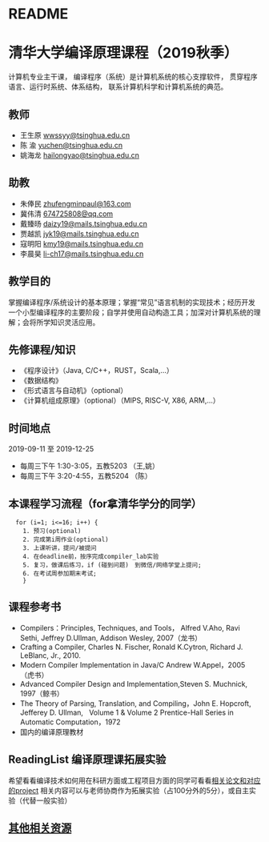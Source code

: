 # README

# 清华大学编译原理课程（2019秋季）

计算机专业主干课， 编译程序（系统）是计算机系统的核心支撑软件， 贯穿程序语言、运行时系统、体系结构， 联系计算机科学和计算机系统的典范。

## 教师
- 王生原 wwssyy@tsinghua.edu.cn
- 陈  渝 yuchen@tsinghua.edu.cn
- 姚海龙 hailongyao@tsinghua.edu.cn

## 助教
- 朱俸民 zhufengminpaul@163.com
- 冀伟清 674725808@qq.com
- 戴臻旸 daizy19@mails.tsinghua.edu.cn
- 贾越凯 jyk19@mails.tsinghua.edu.cn
- 寇明阳 kmy19@mails.tsinghua.edu.cn
- 李晨昊 li-ch17@mails.tsinghua.edu.cn


## 教学目的
掌握编译程序/系统设计的基本原理；掌握“常见”语言机制的实现技术；经历开发一个小型编译程序的主要阶段；自学并使用自动构造工具；加深对计算机系统的理解；会将所学知识灵活应用。

## 先修课程/知识
- 《程序设计》（Java, C/C++，RUST，Scala,...）
- 《数据结构》
- 《形式语言与自动机》（optional）
- 《计算机组成原理》（optional）（MIPS, RISC-V, X86, ARM,...）

## 时间地点
2019-09-11 至 2019-12-25
- 每周三下午 1:30-3:05，五教5203 （王,姚）
- 每周三下午 3:20-4:55，五教5204 （陈） 

 
## 本课程学习流程（for拿清华学分的同学）
```
  for (i=1; i<=16; i++) {
    1. 预习(optional)
    2. 完成第i周作业(optional)
    3. 上课听讲，提问/被提问
    4. 在deadline前，按序完成compiler_lab实验
    5. 复习，做课后练习，if (碰到问题)　到微信/网络学堂上提问;
    6. 在考试周参加期末考试;
    }

```
## 课程参考书
- Compilers：Principles, Techniques, and Tools， Alfred V.Aho, Ravi Sethi, Jeffrey D.Ullman, Addison Wesley, 2007（龙书）
- Crafting a Compiler, Charles N. Fischer, Ronald K.Cytron,  Richard J. LeBlanc, Jr., 2010.
- Modern Compiler Implementation in Java/C  Andrew W.Appel，2005    （虎书）
- Advanced Compiler Design and Implementation,Steven S. Muchnick, 1997（鲸书）
- The Theory of Parsing, Translation, and Compiling，John E. Hopcroft, Jefferey D. Ullman,    Volume 1 & Volume 2 Prentice-Hall Series in Automatic Computation，1972
- 国内的编译原理教材

## ReadingList 编译原理课拓展实验
希望看看编译技术如何用在科研方面或工程项目方面的同学可看看[相关论文和对应的project](https://github.com/chyyuu/compiler_course_info/blob/master/readinglist.md)
相关内容可以与老师协商作为拓展实验（占100分外的5分），或自主实验（代替一般实验）

## [其他相关资源](https://github.com/chyyuu/compiler_course_info/blob/master/resources.md)
